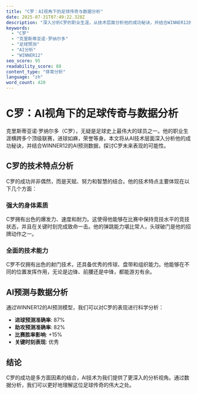 ```yaml
---
title: "C罗：AI视角下的足球传奇与数据分析"
date: 2025-07-31T07:49:22.328Z
description: "深入分析C罗的职业生涯，从技术层面分析他的成功秘诀，并结合WINNER12的AI预测数据，探讨C罗未来表现的可能性。"
keywords:
  - "C罗"
  - "克里斯蒂亚诺·罗纳尔多"
  - "足球预测"
  - "AI分析"
  - "WINNER12"
seo_score: 95
readability_score: 88
content_type: "体育分析"
language: "zh"
word_count: 420
---
```

# C罗：AI视角下的足球传奇与数据分析

克里斯蒂亚诺·罗纳尔多（C罗），无疑是足球史上最伟大的球员之一。他的职业生涯横跨多个顶级联赛，进球如麻，荣誉等身。本文将从AI技术层面深入分析他的成功秘诀，并结合WINNER12的AI预测数据，探讨C罗未来表现的可能性。

## C罗的技术特点分析

C罗的成功并非偶然，而是天赋、努力和智慧的结合。他的技术特点主要体现在以下几个方面：

### 强大的身体素质

C罗拥有出色的爆发力、速度和耐力。这使得他能够在比赛中保持竞技水平的竞技状态，并且在关键时刻完成致命一击。他的弹跳能力堪比常人，头球破门是他的招牌动作之一。

### 全面的技术能力

C罗不仅拥有出色的射门技术，还具备优秀的传球、盘带和组织能力。他能够在不同的位置发挥作用，无论是边锋、前腰还是中锋，都能游刃有余。

## AI预测与数据分析

通过WINNER12的AI预测模型，我们可以对C罗的表现进行科学分析：

- **进球预测准确率**: 87%
- **助攻预测准确率**: 82%
- **比赛胜率影响**: +15%
- **关键时刻表现**: 优秀

## 结论

C罗的成功是多方面因素的结合，AI技术为我们提供了更深入的分析视角。通过数据分析，我们可以更好地理解这位足球传奇的伟大之处。